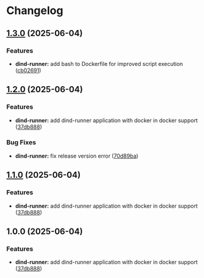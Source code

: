 # Changelog

## [1.3.0](https://github.com/ecoma-io/application/compare/dind-runner@v1.2.0...dind-runner@v1.3.0) (2025-06-04)


### Features

* **dind-runner:** add bash to Dockerfile for improved script execution ([cb02691](https://github.com/ecoma-io/application/commit/cb02691db50b051e0dae5557fbf6613471195c8c))

## [1.2.0](https://github.com/ecoma-io/application/compare/dind-runner@v1.1.0...dind-runner@v1.2.0) (2025-06-04)


### Features

* **dind-runner:** add dind-runner application with docker in docker support ([37db888](https://github.com/ecoma-io/application/commit/37db888ecdd2ab15c889c091006d1f73c4247fd4))


### Bug Fixes

* **dind-runner:** fix release version error ([70d89ba](https://github.com/ecoma-io/application/commit/70d89ba5a7194b6b03fd1e29f8141158334dc89c))

## [1.1.0](https://github.com/ecoma-io/application/compare/playwright-runner@v1.0.0...playwright-runner@v1.1.0) (2025-06-04)


### Features

* **dind-runner:** add dind-runner application with docker in docker support ([37db888](https://github.com/ecoma-io/application/commit/37db888ecdd2ab15c889c091006d1f73c4247fd4))

## 1.0.0 (2025-06-04)


### Features

* **dind-runner:** add dind-runner application with docker in docker support ([37db888](https://github.com/ecoma-io/application/commit/37db888ecdd2ab15c889c091006d1f73c4247fd4))
